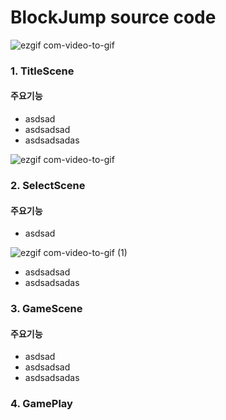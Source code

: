 # BlockJump source code

![ezgif com-video-to-gif](https://user-images.githubusercontent.com/62490237/78142537-ffc86c80-7467-11ea-8cc7-82a89cd3ce7c.gif)

### 1. TitleScene

   #### 주요기능
   
   - asdsad
   - asdsadsad
   - asdsadsadas
   
   

![ezgif com-video-to-gif](https://user-images.githubusercontent.com/62490237/78143829-baa53a00-7469-11ea-88fa-55645d0dc9df.gif)
### 2. SelectScene

   #### 주요기능
   
   - asdsad
   
   ![ezgif com-video-to-gif (1)](https://user-images.githubusercontent.com/62490237/78144366-78302d00-746a-11ea-81f7-551c553af0f8.gif)
   - asdsadsad
   - asdsadsadas
   
   
   
 ### 3. GameScene

   #### 주요기능
   
   - asdsad
   - asdsadsad
   - asdsadsadas
   
   

 ### 4. GamePlay
   

   
